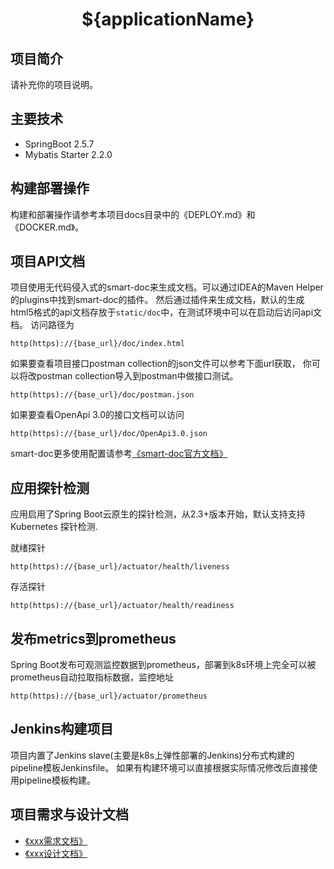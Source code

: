 <h1 align="center">${applicationName}</h1>

## 项目简介

请补充你的项目说明。
## 主要技术

- SpringBoot 2.5.7
- Mybatis Starter 2.2.0
## 构建部署操作

构建和部署操作请参考本项目docs目录中的《DEPLOY.md》和《DOCKER.md》。
## 项目API文档

项目使用无代码侵入式的smart-doc来生成文档。可以通过IDEA的Maven Helper的plugins中找到smart-doc的插件。
然后通过插件来生成文档，默认的生成html5格式的api文档存放于`static/doc`中，在测试环境中可以在启动后访问api文档。
访问路径为
```
http(https)://{base_url}/doc/index.html
```
如果要查看项目接口postman collection的json文件可以参考下面url获取，
你可以将改postman collection导入到postman中做接口测试。
```
http(https)://{base_url}/doc/postman.json
```
如果要查看OpenApi 3.0的接口文档可以访问
```
http(https)://{base_url}/doc/OpenApi3.0.json
```
smart-doc更多使用配置请参考[《smart-doc官方文档》](https://smart-doc-group.github.io/#/zh-cn/)
## 应用探针检测
应用启用了Spring Boot云原生的探针检测，从2.3+版本开始，默认支持支持 Kubernetes 探针检测.

就绪探针
```
http(https)://{base_url}/actuator/health/liveness
```
存活探针
```
http(https)://{base_url}/actuator/health/readiness
```
## 发布metrics到prometheus
Spring Boot发布可观测监控数据到prometheus，部署到k8s环境上完全可以被prometheus自动拉取指标数据，监控地址
```
http(https)://{base_url}/actuator/prometheus
```
## Jenkins构建项目
项目内置了Jenkins slave(主要是k8s上弹性部署的Jenkins)分布式构建的pipeline模板Jenkinsfile。
如果有构建环境可以直接根据实际情况修改后直接使用pipeline模板构建。
## 项目需求与设计文档

- [《xxx需求文档》](https://gitee.com/smart-doc-team/smart-doc/wikis)
- [《xxx设计文档》](https://gitee.com/smart-doc-team/smart-doc/wikis)

